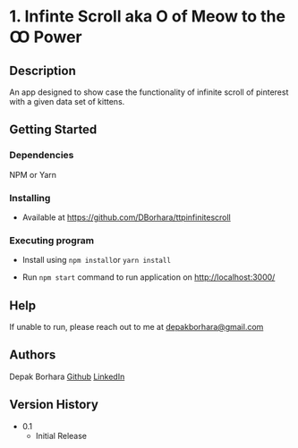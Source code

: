 # 1. Infinte Scroll aka O of Meow to the Ꝏ Power

## Description

An app designed to show case the functionality of infinite scroll of pinterest with a given data set of kittens.

## Getting Started

### Dependencies

NPM or Yarn

### Installing

- Available at <https://github.com/DBorhara/ttpinfinitescroll>

### Executing program

- Install using `npm install`or `yarn install`

- Run `npm start` command to run application on <http://localhost:3000/>

## Help

If unable to run, please reach out to me at <depakborhara@gmail.com>

## Authors

Depak Borhara
[Github](https://github.com/DBorhara)
[LinkedIn](https://www.linkedin.com/in/depakborhara/)

## Version History

- 0.1
  - Initial Release
